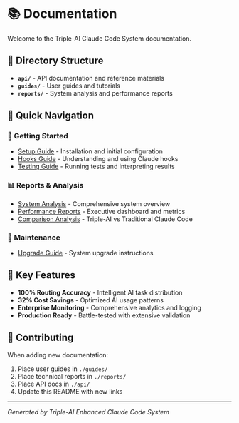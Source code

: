 # 📚 Documentation

Welcome to the Triple-AI Claude Code System documentation.

## 📁 Directory Structure

- **`api/`** - API documentation and reference materials
- **`guides/`** - User guides and tutorials
- **`reports/`** - System analysis and performance reports

## 📖 Quick Navigation

### 🚀 Getting Started
- [Setup Guide](./guides/setup-guide.md) - Installation and initial configuration
- [Hooks Guide](./guides/claude-code-hooks-guide.md) - Understanding and using Claude hooks
- [Testing Guide](./guides/testing-guide.md) - Running tests and interpreting results

### 📊 Reports & Analysis
- [System Analysis](./reports/system-analysis.md) - Comprehensive system overview
- [Performance Reports](./reports/executive-dashboard.md) - Executive dashboard and metrics
- [Comparison Analysis](./reports/comparison-analysis.md) - Triple-AI vs Traditional Claude Code

### 🔄 Maintenance
- [Upgrade Guide](./guides/upgrade-guide.md) - System upgrade instructions

## 🎯 Key Features

- **100% Routing Accuracy** - Intelligent AI task distribution
- **32% Cost Savings** - Optimized AI usage patterns  
- **Enterprise Monitoring** - Comprehensive analytics and logging
- **Production Ready** - Battle-tested with extensive validation

## 🤝 Contributing

When adding new documentation:
1. Place user guides in `./guides/`
2. Place technical reports in `./reports/`
3. Place API docs in `./api/`
4. Update this README with new links

---

*Generated by Triple-AI Enhanced Claude Code System*